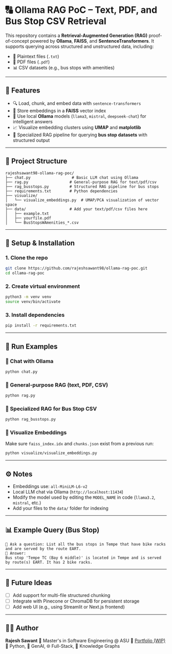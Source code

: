 # 🔠 Ollama RAG PoC – Text, PDF, and Bus Stop CSV Retrieval

This repository contains a **Retrieval-Augmented Generation (RAG)** proof-of-concept powered by **Ollama**, **FAISS**, and **SentenceTransformers**. It supports querying across structured and unstructured data, including:

* 📄 Plaintext files (`.txt`)
* 📘 PDF files (`.pdf`)
* 📊 CSV datasets (e.g., bus stops with amenities)

---

## 💪 Features

* 🔍 Load, chunk, and embed data with `sentence-transformers`
* 💃 Store embeddings in a **FAISS** vector index
* 💬 Use local **Ollama** models (`llama3`, `mistral`, `deepseek-chat`) for intelligent answers
* 📈 Visualize embedding clusters using **UMAP** and **matplotlib**
* 🚌 Specialized RAG pipeline for querying **bus stop datasets** with structured output

---

## 📁 Project Structure

```
rajeshsawant98-ollama-rag-poc/
├── chat.py                  # Basic LLM chat using Ollama
├── rag.py                  # General-purpose RAG for text/pdf/csv
├── rag_busstops.py         # Structured RAG pipeline for bus stops
├── requirements.txt        # Python dependencies
├── visualize/
│   └── visualize_embeddings.py  # UMAP/PCA visualization of vector space
├── data/                   # Add your text/pdf/csv files here
│   ├── example.txt
│   ├── yourfile.pdf
│   └── BusStopsWAmenities_*.csv
```

---

## 🚀 Setup & Installation

### 1. Clone the repo

```bash
git clone https://github.com/rajeshsawant98/ollama-rag-poc.git
cd ollama-rag-poc
```

### 2. Create virtual environment

```bash
python3 -m venv venv
source venv/bin/activate
```

### 3. Install dependencies

```bash
pip install -r requirements.txt
```

---

## 🤖 Run Examples

### 🔹 Chat with Ollama

```bash
python chat.py
```

### 🔹 General-purpose RAG (text, PDF, CSV)

```bash
python rag.py
```

### 🔹 Specialized RAG for Bus Stop CSV

```bash
python rag_busstops.py
```

### 🔹 Visualize Embeddings

Make sure `faiss_index.idx` and `chunks.json` exist from a previous run:

```bash
python visualize/visualize_embeddings.py
```

---

## ⚙️ Notes

* Embeddings use: `all-MiniLM-L6-v2`
* Local LLM chat via Ollama (`http://localhost:11434`)
* Modify the model used by editing the `MODEL_NAME` in code (`llama3.2`, `mistral`, etc.)
* Add your files to the `data/` folder for indexing

---

## 📊 Example Query (Bus Stop)

```text
🤔 Ask a question: List all the bus stops in Tempe that have bike racks and are served by the route EART.
🤖 Answer:
Bus stop 'Tempe TC (Bay 6 middle)' is located in Tempe and is served by route(s) EART. It has 2 bike racks.
```

---

## 🧐 Future Ideas

* [ ] Add support for multi-file structured chunking
* [ ] Integrate with Pinecone or ChromaDB for persistent storage
* [ ] Add web UI (e.g., using Streamlit or Next.js frontend)

---

## 👨‍💼 Author

**Rajesh Sawant**
📍 Master's in Software Engineering @ ASU
🔗 [Portfolio (WIP)](https://github.com/rajeshsawant98)
🐍 Python, 🧠 GenAI, 🌐 Full-Stack, 💾 Knowledge Graphs

